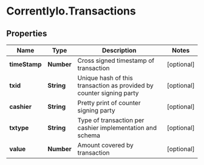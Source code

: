 # CorrentlyIo.Transactions

## Properties

Name | Type | Description | Notes
------------ | ------------- | ------------- | -------------
**timeStamp** | **Number** | Cross signed timestamp of transaction | [optional] 
**txid** | **String** | Unique hash of this transaction as provided by counter signing party | [optional] 
**cashier** | **String** | Pretty print of counter signing party | [optional] 
**txtype** | **String** | Type of transaction per cashier implementation and schema | [optional] 
**value** | **Number** | Amount covered by transaction | [optional] 


